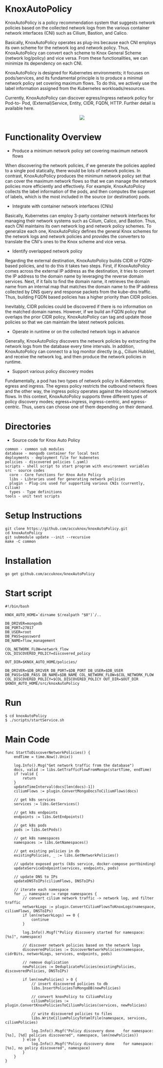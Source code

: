 # KnoxAutoPolicy
KnoxAutoPolicy is a policy recommendation system that suggests network policies based on the collected network logs from the various container network interfaces (CNI) such as Cilium, Bastion, and Calico.

Basically, KnoxAutoPolicy operates as plug-ins because each CNI employs its own scheme for the network log and network policy. Thus, KnoxAutoPolicy can convert each scheme to Knox General Scheme (network log/policy) and vice versa. From these functionalities, we can minimize its dependency on each CNI.

KnoxAutoPolicy is designed for Kubernetes environments; it focuses on pods/services, and its fundamental principle is to produce a minimal network policy set covering maximum flows. To do this, we actively use the label information assigned from the Kubernetes workloads/resources.

Currently, KnoxAutoPolicy can discover egress/ingress network policy for Pod-to- Pod, (External)Service, Entity, CIDR, FQDN, HTTP. Further detail is available here.

<center><img src=./documentation/resources/autopolicy_overview.png></center>

# Functionality Overview

* Produce a minimum network policy set covering maximum network flows

When discovering the network policies, if we generate the policies applied to a single pod statically, there would be lots of network policies. In contrast, KnoxAutoPolicy produces the minimum network policy set that can cover the maximum network flows so that we can manage the network policies more efficiently and effectively.
For example, KnoxAutoPolicy collects the label information of the pods, and then computes the superset of labels, which is the most included in the source (or destination) pods.

* Integrate with container network interfaces (CNIs)

Basically, Kubernetes can employ 3-party container network interfaces for managing their network systems such as Cilium, Calico, and Bastion. Thus, each CNI maintains its own network log and network policy schemes. To generalize each one, KnoxAutoPolicy defines the general Knox schemes for the network logs and network policies and provides the converters to translate the CNI's ones to the Knox scheme and vice versa. 

* Identify overlapped network policy

Regarding the external destination, KnoxAutoPolicy builds CIDR or FQDN-based policies, and to do this it takes two steps. First, if KnoxAutoPolicy comes across the external IP address as the destination, it tries to convert the IP address to the domain name by leveraging the reverse domain services. Next, if it fails to find the domain name, it retrieves the domain name from an internal map that matches the domain name to the IP address collected by DNS query and response packets from the kube-dns traffic. Thus, building FQDN based policies has a higher priority than CIDR policies.

Inevitably, CIDR policies could be discovered if there is no information on the matched domain names. However, if we build an FQDN policy that overlaps the prior CIDR policy, KnoxAutoPolicy can tag and update those policies so that we can maintain the latest network policies.

* Operate in runtime or on the collected network logs in advance

Generally, KnoxAutoPolicy discovers the network policies by extracting the network logs from the database every time intervals. In addition, KnoxAutoPolicy can connect to a log monitor directly (e.g., Cilium Hubble), and receive the network log, and then produce the network policies in runtime.

* Support various policy discovery modes 

Fundamentally, a pod has two types of network policy in Kubernetes; egress and ingress. The egress policy restricts the outbound network flows and the other way, the ingress policy operates against the inbound network flows. In this context, KnoxAutoPolicy supports three different types of policy discovery modes; egress+ingress, ingress-centric, and egress-centric. Thus, users can choose one of them depending on their demand.

# Directories

* Source code for Knox Auto Policy

```
common - common sub modules
database - mongodb container for local test
deployments - deployment file for kubenetes
policies - discovered policies (.yaml)
scripts - shell script to start program with environment variables
src - source codes
  core - Core functions for Knox Auto Policy
  libs - Libraries used for generating network policies
  plugin - Plug-ins used for supporting various CNIs (currently, Cilium)
  types - Type definitions
tools - unit test scripts
```

# Setup Instructions
```
git clone https://github.com/accuknox/knoxAutoPolicy.git
cd knoxAutoPolicy
git submodule update --init --recursive
make -C common
```

# Installation
```
go get github.com/accuknox/knoxAutoPolicy
```

# Start script
```
#!/bin/bash

KNOX_AUTO_HOME=`dirname $(realpath "$0")`/..

DB_DRIVER=mongodb
DB_PORT=27017
DB_USER=root
DB_PASS=password
DB_NAME=flow_management

COL_NETWORK_FLOW=network_flow
COL_DISCOVERED_POLICY=discovered_policy

OUT_DIR=$KNOX_AUTO_HOME/policies/

DB_DRIVER=$DB_DRIVER DB_PORT=$DB_PORT DB_USER=$DB_USER DB_PASS=$DB_PASS DB_NAME=$DB_NAME COL_NETWORK_FLOW=$COL_NETWORK_FLOW COL_DISCOVERED_POLICY=$COL_DISCOVERED_POLICY OUT_DIR=$OUT_DIR $KNOX_AUTO_HOME/src/knoxAutoPolicy
```

# Run 
```
$ cd knoxAutoPolicy
$ ./scripts/startService.sh
```

# Main Code 

```
func StartToDiscoverNetworkPolicies() {
	endTime = time.Now().Unix()

	log.Info().Msg("Get network traffic from the database")
	docs, valid := libs.GetTrafficFlowFromMongo(startTime, endTime)
	if !valid {
		return
	}
	updateTimeInterval(docs[len(docs)-1])
	ciliumFlows := plugin.ConvertMongoDocsToCiliumFlows(docs)

	// get k8s services
	services := libs.GetServices()

	// get k8s endpoints
	endpoints := libs.GetEndpoints()

	// get k8s pods
	pods := libs.GetPods()

	// get k8s namespaces
	namespaces := libs.GetNamespaces()

	// get existing policies in db
	existingPolicies, _ := libs.GetNetworkPolicies()

	// update exposed ports (k8s service, docker-compose portbinding)
	updateServiceEndpoint(services, endpoints, pods)

	// update DNS to IPs
	updateDNSToIPs(ciliumFlows, DNSToIPs)

	// iterate each namespace
	for _, namespace := range namespaces {
		// convert cilium network traffic -> network log, and filter traffic
		networkLogs := plugin.ConvertCiliumFlowsToKnoxLogs(namespace, ciliumFlows, DNSToIPs)
		if len(networkLogs) == 0 {
			continue
		}

		log.Info().Msgf("Policy discovery started for namespace: [%s]", namespace)

		// discover network policies based on the network logs
		discoveredPolicies := DiscoverNetworkPolicies(namespace, cidrBits, networkLogs, services, endpoints, pods)

		// remove duplication
		newPolicies := DeduplicatePolicies(existingPolicies, discoveredPolicies, DNSToIPs)

		if len(newPolicies) > 0 {
			// insert discovered policies to db
			libs.InsertPoliciesToMongoDB(newPolicies)

			// convert knoxPolicy to CiliumPolicy
			ciliumPolicies := plugin.ConvertKnoxPoliciesToCiliumPolicies(services, newPolicies)

			// write discovered policies to files
			libs.WriteCiliumPolicyToYamlFile(namespace, services, ciliumPolicies)

			log.Info().Msgf("Policy discovery done    for namespace: [%s], [%d] policies discovered", namespace, len(newPolicies))
		} else {
			log.Info().Msgf("Policy discovery done    for namespace: [%s], no policy discovered", namespace)
		}
	}
}
```

